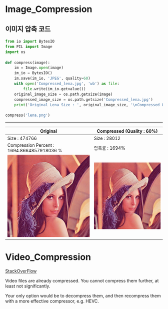 # Image_Compression
## 이미지 압축 코드
```python
from io import BytesIO
from PIL import Image
import os 

def compress(image):    
    im = Image.open(image)   
    im_io = BytesIO()     
    im.save(im_io, 'JPEG', quality=60)     
    with open('Compressed_lena.jpg', 'wb') as file:
        file.write(im_io.getvalue())
    original_image_size = os.path.getsize(image)
    compressed_image_size = os.path.getsize('Compressed_lena.jpg')
    print('Original Lena Size : ', original_image_size, '\nCompressed Lena Size : ', compressed_image_size, '\nCompression Percent : ', original_image_size/compressed_image_size * 100, '%')

compress('lena.png') 
```
---
|Original|Compressed (Quality : 60%)|
|---|---|
|Size : 474766| Size : 28012|
|Compression Percent :  1694.8664857918036 %|압축률 : 1694%|
|![Orignal](lena.png)|![Compressed](Compressed_lena.jpg)|
# Video_Compression
[StackOverFlow](https://stackoverflow.com/questions/67629703/compressing-a-video-file-in-python-with-the-standard-library)

Video files are already compressed. You cannot compress them further, at least not significantly.

Your only option would be to decompress them, and then recompress them with a more effective compressor, e.g. HEVC.
